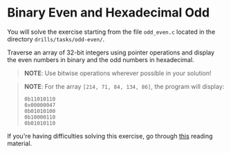 # Binary Even and Hexadecimal Odd

You will solve the exercise starting from the file `odd_even.c` located in the directory `drills/tasks/odd-even/`.

Traverse an array of 32-bit integers using pointer operations and display the even numbers in binary and the odd numbers in hexadecimal.

>**NOTE**: Use bitwise operations wherever possible in your solution!

>**NOTE**: For the array `[214, 71, 84, 134, 86]`, the program will display:
>
> ```text
> 0b11010110
> 0x00000047
> 0b01010100
> 0b10000110
> 0b01010110
> ```

If you're having difficulties solving this exercise, go through [this](../../../reading/README.md#logical-shifts) reading material.
